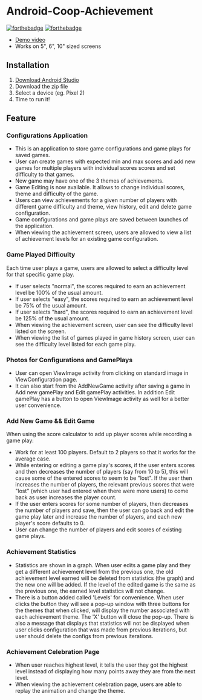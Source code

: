 # Android-Coop-Achievement
[![forthebadge](http://forthebadge.com/images/badges/made-with-java.svg)](http://forthebadge.com)
[![forthebadge](http://forthebadge.com/images/badges/built-with-love.svg)](http://forthebadge.com)
- [Demo video](https://youtu.be/c3wQJ9Rmlvk)
- Works on 5", 6", 10" sized screens

## Installation
1. [Download Android Studio](https://developer.android.com/studio)
2. Download the zip file
3. Select a device (eg. Pixel 2)
4. Time to run it!

## Feature

### Configurations Application
- This is an application to store game configurations and game plays for saved games.
- User can create games with expected min and max scores and add new games for multiple players with individual scores scores and set difficulty to that games.
- New game may have one of the 3 themes of achievements.
- Game Editing is now available. It allows to change individual scores, theme and difficulty of the game.
- Users can view achievements for a given number of players with different game difficulty and theme, view history, edit and delete game configuration.
- Game configurations and game plays are saved between launches of the application.
- When viewing the achievement screen, users are allowed to view a list of achievement levels for an existing game configuration.

### Game Played Difficulty
Each time user plays a game, users are allowed to select a difficulty level for that specific game play.
- If user selects "normal", the scores required to earn an achievement level be 100% of the usual amount.
- If user selects "easy", the scores required to earn an achievement level be 75% of the usual amount.
- If user selects "hard", the scores required to earn an achievement level be 125% of the usual amount.
- When viewing the achievement screen, user can see the difficulty level listed on the screen.
- When viewing the list of games played in game history screen, user can see the difficulty level listed for each game play.

### Photos for Configurations and GamePlays
- User can open ViewImage activity from clicking on standard image in ViewConfiguration page.
- It can also start from the AddNewGame activity after saving a game in Add new gamePlay and Edit gamePlay activities. In addition Edit gamePlay has a button to open ViewImage activity as well for a better user convenience.

### Add New Game && Edit Game
When using the score calculator to add up player scores while recording a game play:
- Work for at least 100 players. Default to 2 players so that it works for the average case. 
- While entering or editing a game play's scores, if the user enters scores and then decreases the number of players (say from 10 to 5), this will cause some of the entered scores to seem to be "lost". If the user then increases the number of players, the relevant previous scores that were "lost" (which user had entered when there were more users) to come back as user increases the player count.
- If the user enters scores for some number of players, then decreases the number of players and save, then the user can go back and edit the game play later and increase the number of players, and each new player's score defaults to 0. 
- User can change the number of players and edit scores of existing game plays.

### Achievement Statistics
- Statistics are shown in a graph. When user edits a game play and they get a different achievement level from the previous one, the old achievement level earned will be deleted from statistics (the graph) and the new one will be added. If the level of the edited game is the same as the previous one, the earned level statistics will not change.
- There is a button added called 'Levels' for convenience. When user clicks the button they will see a pop-up window with three buttons for the themes that when clicked, will display the number associated with each achievement theme. The 'X' button will close the pop-up. There is also a message that displays that statistics will not be displayed when user clicks configuration that was made from previous iterations, but user should delete the configs from previous iterations.

### Achievement Celebration Page
- When user reaches highest level, it tells the user they got the highest level instead of displaying how many points away they are from the next level.
- When viewing the achievement celebration page, users are able to replay the animation and change the theme.

